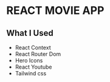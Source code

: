 # REACT MOVIE APP

## What I Used
* React Context
* React Router Dom
* Hero Icons
* React Youtube
* Tailwind css